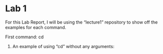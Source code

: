 # Lab 1
For this Lab Report, I will be using the “lecture1” repository to show off the examples for each command.

First command: cd
  1. An example of using “cd” without any arguments:
